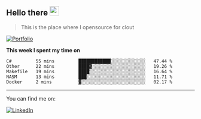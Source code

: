 <h2>Hello there <img src="https://camo.githubusercontent.com/2019d90b5d6b109833b6e130852e36fce013bb14/68747470733a2f2f63756c746f667468657061727479706172726f742e636f6d2f706172726f74732f68642f6c6170746f705f706172726f742e676966" width="25px"></h2>

>This is the place where I opensource for clout

[![Portfolio](https://img.shields.io/badge/web-portfolio-black)](https://izqalan.github.io/?utm_source=github&utm_medium=social&utm_campaign=portfolio)

**This week I spent my time on**
<!--START_SECTION:waka-->
```text
C#         55 mins         ████████████░░░░░░░░░░░░░   47.44 % 
Other      22 mins         ████▓░░░░░░░░░░░░░░░░░░░░   19.26 % 
Makefile   19 mins         ████░░░░░░░░░░░░░░░░░░░░░   16.64 % 
NASM       13 mins         ███░░░░░░░░░░░░░░░░░░░░░░   11.71 % 
Docker     2 mins          ▓░░░░░░░░░░░░░░░░░░░░░░░░   02.17 % 
```
<!--END_SECTION:waka-->
___

You can find me on:

[![LinkedIn](https://img.omvr.io/linkedin.svg)](https://www.linkedin.com/in/izqalan/)
